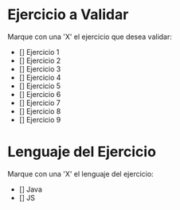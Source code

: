 # Ejercicio a Validar

Marque con una 'X' el ejercicio que desea validar:

- [] Ejercicio 1
- [] Ejercicio 2
- [] Ejercicio 3
- [] Ejercicio 4
- [] Ejercicio 5
- [] Ejercicio 6
- [] Ejercicio 7
- [] Ejercicio 8
- [] Ejercicio 9

# Lenguaje del Ejercicio

Marque con una 'X' el lenguaje del ejercicio:

- [] Java
- [] JS
